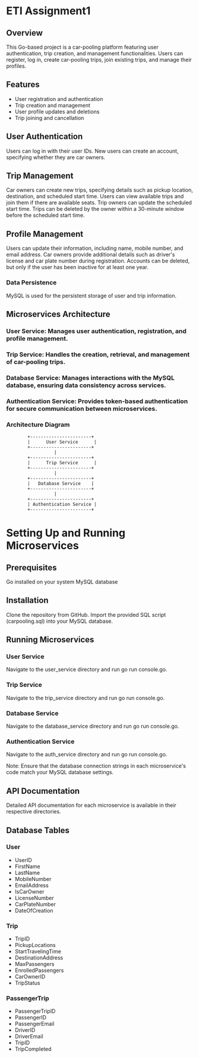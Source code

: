 # ETI Assignment1

## Overview

This Go-based project is a car-pooling platform featuring user authentication, trip creation, and management functionalities. Users can register, log in, create car-pooling trips, join existing trips, and manage their profiles.

## Features

* User registration and authentication
* Trip creation and management
* User profile updates and deletions
* Trip joining and cancellation

## User Authentication
Users can log in with their user IDs.
New users can create an account, specifying whether they are car owners.

## Trip Management
Car owners can create new trips, specifying details such as pickup location, destination, and scheduled start time.
Users can view available trips and join them if there are available seats.
Trip owners can update the scheduled start time.
Trips can be deleted by the owner within a 30-minute window before the scheduled start time.

## Profile Management
Users can update their information, including name, mobile number, and email address.
Car owners provide additional details such as driver's license and car plate number during registration.
Accounts can be deleted, but only if the user has been inactive for at least one year.

### Data Persistence

MySQL is used for the persistent storage of user and trip information.

## Microservices Architecture
### User Service: Manages user authentication, registration, and profile management.
### Trip Service: Handles the creation, retrieval, and management of car-pooling trips.
### Database Service: Manages interactions with the MySQL database, ensuring data consistency across services.
### Authentication Service: Provides token-based authentication for secure communication between microservices.

### Architecture Diagram

            +-----------------------+
            |      User Service      |
            +-----------------------+
                      |
            +-----------------------+
            |      Trip Service      |
            +-----------------------+
                      |
            +-----------------------+
            |   Database Service    |
            +-----------------------+
                      |
            +-----------------------+
            | Authentication Service |
            +-----------------------+

# Setting Up and Running Microservices

## Prerequisites
Go installed on your system
MySQL database

## Installation
Clone the repository from GitHub.
Import the provided SQL script (carpooling.sql) into your MySQL database.

## Running Microservices
### User Service 
Navigate to the user_service directory and run go run console.go.
### Trip Service
Navigate to the trip_service directory and run go run console.go.
### Database Service
Navigate to the database_service directory and run go run console.go.
### Authentication Service 
Navigate to the auth_service directory and run go run console.go.

Note: Ensure that the database connection strings in each microservice's code match your MySQL database settings.

## API Documentation
Detailed API documentation for each microservice is available in their respective directories.

## Database Tables
### User
* UserID
* FirstName
* LastName
* MobileNumber
* EmailAddress
* IsCarOwner
* LicenseNumber
* CarPlateNumber
* DateOfCreation

### Trip
* TripID
* PickupLocations
* StartTravelingTime
* DestinationAddress
* MaxPassengers
* EnrolledPassengers
* CarOwnerID
* TripStatus
 
### PassengerTrip
* PassengerTripID
* PassengerID
* PassengerEmail
* DriverID
* DriverEmail
* TripID
* TripCompleted
